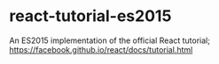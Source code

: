 # react-tutorial-es2015
An ES2015 implementation of the official React tutorial; https://facebook.github.io/react/docs/tutorial.html
